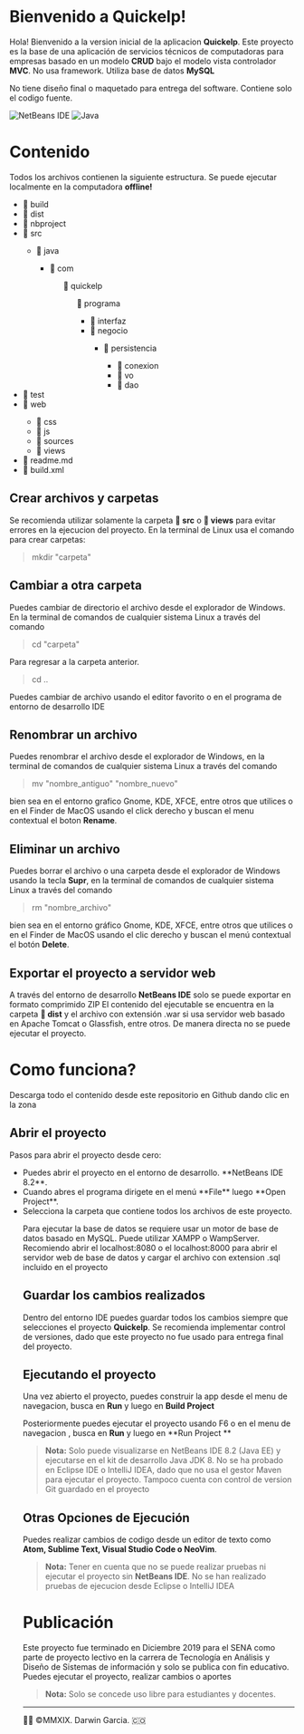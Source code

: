 # Bienvenido a Quickelp!

Hola! Bienvenido a la version inicial de la aplicacion **Quickelp**. 
Este proyecto es la base de una aplicación de servicios técnicos de computadoras para empresas basado en un modelo **CRUD** bajo el modelo vista controlador **MVC**. No usa framework. Utiliza base de datos **MySQL** 

No tiene diseño final o maquetado para entrega del software. Contiene solo el codigo fuente.

![NetBeans IDE](https://img.shields.io/badge/NetBeansIDE-1B6AC6.svg?style=for-the-badge&logo=apache-netbeans-ide&logoColor=white)
![Java](https://img.shields.io/badge/java-%23ED8B00.svg?style=for-the-badge&logo=openjdk&logoColor=white)

# Contenido

Todos los archivos contienen la siguiente estructura. Se puede ejecutar localmente en la computadora **offline!**
<ul>
<li>📂 build</li>
<li>📂 dist</li>
<li>📂 nbproject</li>
<li>📂 src</li>
  <ul><li>📂 java</li>
   <ul><li> 📂 com</li>
     <ul> </li>📂 quickelp</li>
	  <ul></li>📂 programa</li>
		   <ul>  <li> 📂 interfaz</li>
		      <li>📂 negocio</li>
		      <ul><li>📂 persistencia</li>
			     <ul><li> 📂 conexion</li>
			      <li>📂 vo</li>
			    <li>  📂 dao</li>
			    </ul></ul></ul></ul></ul></ul></ul>
<li>📂 test</li>
<li>📂 web</li>
	<ul>
	<li>📂 css</li>
	<li>📂 js</li>
	<li>📂 sources</li>
	<li>📂 views</li>
	</ul>
<li>📄 readme.md</li>
<li>📄 build.xml</li>
</ul>

## Crear archivos y carpetas

Se recomienda utilizar solamente la carpeta **📂 src** o **📂 views** para evitar errores en la ejecucion del proyecto.
En la terminal de Linux usa el comando para crear carpetas:
>mkdir "carpeta" 

## Cambiar a otra carpeta

Puedes cambiar de directorio el archivo desde el explorador de Windows.
En la terminal de comandos de cualquier sistema Linux  a través del comando 
>cd "carpeta" 

Para regresar a la carpeta anterior.
>cd ..

Puedes cambiar de archivo usando el editor favorito o en el programa de entorno de desarrollo IDE

## Renombrar un archivo

Puedes renombrar el archivo desde el explorador de Windows, en la terminal de comandos de cualquier sistema Linux  a través del comando 
>mv "nombre_antiguo" "nombre_nuevo"

bien sea en el entorno grafico Gnome, KDE, XFCE, entre otros que utilices o en el Finder de MacOS usando el click derecho y buscan el menu contextual el boton **Rename**.

## Eliminar un archivo
Puedes borrar el archivo o una carpeta desde el explorador de Windows usando la tecla **Supr**, en la terminal de comandos de cualquier sistema Linux  a través del comando 
>rm "nombre_archivo"

bien sea en el entorno gráfico Gnome, KDE, XFCE, entre otros que utilices o en el Finder de MacOS usando el clic derecho y buscan el menú contextual el botón **Delete**.



## Exportar el proyecto a servidor web

A través del entorno de desarrollo **NetBeans IDE** solo se puede exportar en formato comprimido ZIP
El contenido del ejecutable se encuentra en la carpeta **📂 dist** y el archivo con extensión .war si usa servidor web basado en Apache Tomcat o Glassfish, entre otros. De manera directa no se puede ejecutar el proyecto.


# Como funciona?
Descarga todo el contenido desde este repositorio en Github dando clic en la zona 

## Abrir el proyecto
Pasos para abrir el proyecto desde cero:
<ul>
<li>
Puedes abrir el proyecto en el entorno de desarrollo. **NetBeans IDE 8.2**. </li>
<li>Cuando abres el programa dirigete en el menú **File** luego  **Open Project**. </li>
<li>Selecciona la carpeta que contiene todos los archivos de este proyecto.</li>

Para ejecutar la base de datos se requiere usar un motor de base de datos basado en MySQL. Puede utilizar XAMPP o WampServer. Recomiendo abrir el localhost:8080 o el localhost:8000 para abrir el servidor web de base de datos y cargar el archivo con extension .sql incluido en el proyecto

## Guardar los cambios realizados

Dentro del entorno IDE puedes guardar todos los cambios siempre que selecciones el proyecto **Quickelp**. Se recomienda implementar control de versiones, dado que este proyecto no fue usado para entrega final del proyecto.

## Ejecutando el proyecto

Una vez abierto el proyecto, puedes construir la app desde el menu de navegacion, busca en **Run** y luego en **Build Project**

Posteriormente puedes ejecutar el proyecto usando F6 o en el menu de navegacion , busca en **Run** y luego en **Run Project ** 

> **Nota:** Solo puede visualizarse en NetBeans IDE 8.2 (Java EE) y ejecutarse en el kit de desarrollo Java JDK 8. No se ha probado en Eclipse IDE o IntelliJ IDEA, dado que no usa el gestor Maven para ejecutar el proyecto. Tampoco cuenta con control de version Git guardado en el proyecto

## Otras Opciones de Ejecución

Puedes realizar cambios de codigo desde un editor de texto como **Atom, Sublime Text, Visual Studio Code o NeoVim**.
> **Nota:** Tener en cuenta que no se puede realizar pruebas ni ejecutar el proyecto sin **NetBeans IDE**. No se han realizado pruebas de ejecucion desde Eclipse o IntelliJ IDEA


# Publicación

Este proyecto fue terminado en Diciembre 2019 para el SENA como parte de proyecto lectivo en la carrera de Tecnología en Análisis y Diseño de Sistemas de información y solo se publica con fin educativo. Puedes ejecutar el proyecto, realizar cambios o aportes

> **Nota:** Solo se concede uso libre para estudiantes y docentes. 

- - -
👨‍💻 ©MMXIX. Darwin Garcia. 🇨🇴
